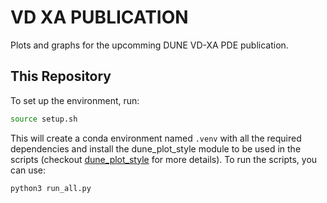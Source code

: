 # VD XA PUBLICATION

Plots and graphs for the upcomming DUNE VD-XA PDE publication.

## This Repository

To set up the environment, run:

```bash
source setup.sh
```

This will create a conda environment named `.venv` with all the required dependencies and install the dune_plot_style module to be used in the scripts (checkout [dune_plot_style](https://github.com/DUNE/dune_plot_style) for more details).
To run the scripts, you can use:

```bash
python3 run_all.py
```
